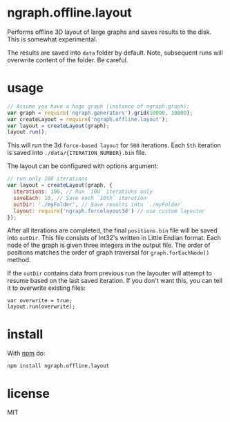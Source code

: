 # ngraph.offline.layout

Performs offline 3D layout of large graphs and saves results to the disk. This is
somewhat experimental.

The results are saved into `data` folder by default. Note, subsequent runs will
overwrite content of the folder. Be careful.

# usage

``` js
// Assume you have a huge graph (instance of ngraph.graph):
var graph = require('ngraph.generators').grid(10000, 10000);
var createLayout = require('ngraph.offline.layout');
var layout = createLayout(graph);
layout.run();
```

This will run the 3d `force-based layout` for `500` iterations. Each `5th`
iteration is saved into `./data/{ITERATION_NUMBER}.bin` file.

The layout can be configured with options argument:

``` js
// run only 100 iterations
var layout = createLayout(graph, {
  iterations: 100, // Run `100` iterations only
  saveEach: 10, // Save each `10th` iteration
  outDir: './myFolder', // Save results into `./myFolder`
  layout: require('ngraph.forcelayout3d') // use custom layouter
});
```

After all iterations are completed, the final `positions.bin` file will be
saved into `outDir`. This file consists of Int32's written in Little Endian format.
Each node of the graph is given three integers in the output file. The order
of positions matches the order of graph traversal for `graph.forEachNode()`
method.

If the `outDir` contains data from previous run the layouter will attempt to resume
based on the last saved iteration. If you don't want this, you can tell it to
overwrite existing files:

```
var overwrite = true;
layout.run(overwrite);
```

# install

With [npm](https://npmjs.org) do:

```
npm install ngraph.offline.layout
```

# license

MIT
